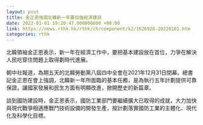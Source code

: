 ```yaml
---
layout: post
title: 金正恩強調北韓新一年要加強經濟建設
date: 2022-01-01 19:20:47.000000000 +08:00
link: https://news.rthk.hk/rthk/ch/component/k2/1626928-20220101.htm
categories: rthk
---
```


北韓領袖金正恩表示，新一年在經濟工作中，要把基本建設放在首位，力爭在解決人民吃穿住問題上取得劃時代進展。

朝中社報道，為期五天的北韓勞動黨八屆四中全會在2021年12月31日閉幕。總書記金正恩在會上強調，北韓新一年所面臨的基本任務，是為執行五年計劃提供可靠保證，讓國家發展和民生方面有明顯改進，掀開歷史的新篇章。

談到國防建設時，金正恩表示，國防工業部門要繼續擴大已取得的成就，大力加快與現代戰爭相適應戰鬥技術設備的開發生產，按計劃落實國防工業的主體化、現代化及科學化目標。
